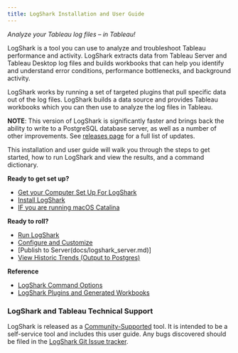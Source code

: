```yaml
---
title: LogShark Installation and User Guide
---
```

*Analyze your Tableau log files – in Tableau!*

LogShark is a tool you can use to analyze and troubleshoot Tableau performance and activity. LogShark extracts data from Tableau Server and Tableau Desktop log files and builds workbooks that can help you identify and understand error conditions, performance bottlenecks, and background activity.

LogShark works by running a set of targeted plugins that pull specific data out of the log files. LogShark builds a data source and provides Tableau workbooks which you can then use to analyze the log files in Tableau.

**NOTE**: This version of LogShark is significantly faster and brings back the ability to write to a PostgreSQL database server, as well as a number of other improvements. See [releases page](https://github.com/tableau/Logshark/releases/latest) for a full list of updates.

This installation and user guide will walk you through the steps to get started, how to run LogShark and view the results, and a command dictionary.

<!--
[Second page]({{ site.baseurl }}/second-page).
-->

<!--
In this section:

* TOC
{:toc}

-->

**Ready to get set up?**

- [Get your Computer Set Up For LogShark](docs/logshark_prefunc.md)
- [Install LogShark](docs/logshark_install.md)
- [IF you are running macOS Catalina](docs/logshark_catalina.md)

**Ready to roll?**

- [Run LogShark](docs/logshark_run.md)
- [Configure and Customize](docs/logshark_configure.md)
- [Publish to Server(docs/logshark_server.md)]
- [View Historic Trends (Output to Postgres)](docs/logshark_postgres.md)

**Reference**
- [LogShark Command Options](docs/logshark_cmds.md)
- [LogShark Plugins and Generated Workbooks](docs/logshark_plugins.md)



### LogShark and Tableau Technical Support
 
LogShark is released as a [Community-Supported](https://www.tableau.com/support/itsupport) tool. It is intended to be a self-service tool and includes this user guide. Any bugs discovered should be filed in the [LogShark Git Issue tracker](https://github.com/tableau/Logshark/issues).
